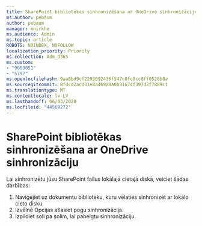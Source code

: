 ```yaml
---
title: SharePoint bibliotēkas sinhronizēšana ar OneDrive sinhronizāciju
ms.author: pebaum
author: pebaum
manager: mnirkhe
ms.audience: Admin
ms.topic: article
ROBOTS: NOINDEX, NOFOLLOW
localization_priority: Priority
ms.collection: Adm_O365
ms.custom:
- "9003051"
- "5797"
ms.openlocfilehash: 9aa8bd9cf2293092436f547c0fc9cc8ff0528b8a
ms.sourcegitcommit: 8fdcd2acd31e8a4b9a8a0b91674f397d2f7889c1
ms.translationtype: MT
ms.contentlocale: lv-LV
ms.lasthandoff: 06/03/2020
ms.locfileid: "44569272"
---
```

# <a name="sync-a-sharepoint-library-with-onedrive-sync"></a>SharePoint bibliotēkas sinhronizēšana ar OneDrive sinhronizāciju

Lai sinhronizētu jūsu SharePoint failus lokālajā cietajā diskā, veiciet šādas darbības:

1. Naviģējiet uz dokumentu bibliotēku, kuru vēlaties sinhronizēt ar lokālo cieto disku.
2. Izvēlnē Opcijas atlasiet pogu sinhronizācija.
3. Izpildiet soli pa solim, lai pabeigtu sinhronizāciju.